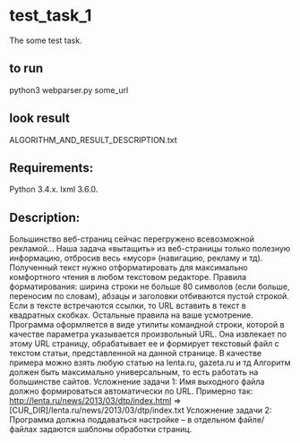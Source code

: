 # test_task_1
The some test task.


## to run
python3 webparser.py some_url


## look result
ALGORITHM_AND_RESULT_DESCRIPTION.txt


## Requirements:
Python 3.4.x.
lxml 3.6.0.


## Description:
Большинство веб-страниц сейчас перегружено всевозможной рекламой… Наша задача «вытащить»
из веб-страницы только полезную информацию, отбросив весь «мусор» (навигацию, рекламу и тд).
Полученный  текст  нужно  отформатировать  для  максимально  комфортного  чтения  в  любом
текстовом  редакторе.  Правила  форматирования:  ширина  строки  не  больше  80  символов  (если
больше,  переносим  по  словам),  абзацы  и  заголовки  отбиваются  пустой  строкой.  Если  в  тексте
встречаются ссылки, то URL вставить в текст в квадратных скобках. Остальные правила на ваше
усмотрение.
Программа  оформляется  в  виде  утилиты  командной  строки,  которой  в  качестве  параметра
указывается  произвольный  URL.  Она  извлекает  по  этому  URL  страницу,  обрабатывает  ее  и
формирует текстовый файл с текстом статьи, представленной на данной странице.
В качестве примера можно взять любую статью на lenta.ru, gazeta.ru и тд
Алгоритм должен быть максимально универсальным, то есть работать на большинстве сайтов.
Усложнение  задачи  1:  Имя  выходного  файла  должно  формироваться  автоматически  по  URL.
Примерно так:
http://lenta.ru/news/2013/03/dtp/index.html =>  [CUR_DIR]/lenta.ru/news/2013/03/dtp/index.txt
Усложнение задачи 2: Программа должна поддаваться настройке – в отдельном файле/файлах
задаются шаблоны обработки страниц.
